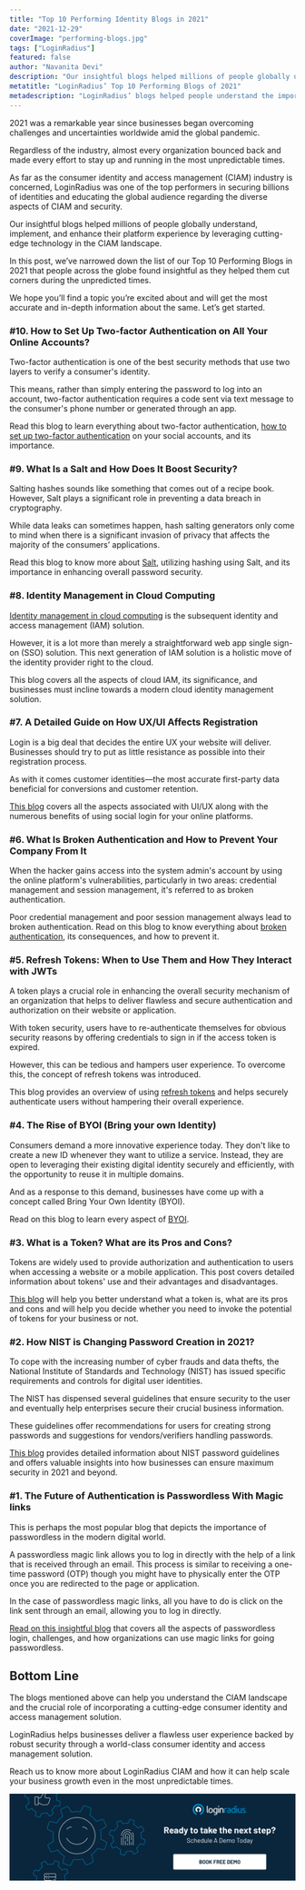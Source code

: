 ```yaml
---
title: "Top 10 Performing Identity Blogs in 2021"
date: "2021-12-29"
coverImage: "performing-blogs.jpg"
tags: ["LoginRadius"]
featured: false
author: "Navanita Devi"
description: "Our insightful blogs helped millions of people globally understand, implement, and enhance their platform experience by leveraging cutting-edge technology in the CIAM landscape in 2021. Here we’ve compiled a list of our top-performing blogs of 2021 that can help you quickly find the most admired and insightful posts to solve your purpose."
metatitle: "LoginRadius’ Top 10 Performing Blogs of 2021"
metadescription: "LoginRadius’ blogs helped people understand the importance of securing consumer identities through a CIAM solution. Check out our top 10 blogs of 2021."
---
```


2021 was a remarkable year since businesses began overcoming challenges and uncertainties worldwide amid the global pandemic. 

Regardless of the industry, almost every organization bounced back and made every effort to stay up and running in the most unpredictable times. 

As far as the consumer identity and access management (CIAM) industry is concerned, LoginRadius was one of the top performers in securing billions of identities and educating the global audience regarding the diverse aspects of CIAM and security. 

Our insightful blogs helped millions of people globally understand, implement, and enhance their platform experience by leveraging cutting-edge technology in the CIAM landscape. 

In this post, we’ve narrowed down the list of our Top 10 Performing Blogs in 2021 that people across the globe found insightful as they helped them cut corners during the unpredicted times. 

We hope you’ll find a topic you’re excited about and will get the most accurate and in-depth information about the same. Let’s get started. 


### #10. How to Set Up Two-factor Authentication on All Your Online Accounts?

Two-factor authentication is one of the best security methods that use two layers to verify a consumer's identity. 

This means, rather than simply entering the password to log into an account, two-factor authentication requires a code sent via text message to the consumer's phone number or generated through an app.

Read this blog to learn everything about two-factor authentication, [how to set up two-factor authentication](https://www.loginradius.com/blog/identity/how-to-setup-2fa-in-online-accounts/) on your social accounts, and its importance. 


### #9. What Is a Salt and How Does It Boost Security?

Salting hashes sounds like something that comes out of a recipe book. However, Salt plays a significant role in preventing a data breach in cryptography. 

While data leaks can sometimes happen, hash salting generators only come to mind when there is a significant invasion of privacy that affects the majority of the consumers’ applications.

Read this blog to know more about [Salt](https://www.loginradius.com/blog/identity/what-is-salt/), utilizing hashing using Salt, and its importance in enhancing overall password security. 


### #8. Identity Management in Cloud Computing

[Identity management in cloud computing](https://www.loginradius.com/blog/identity/identity-management-in-cloud-computing/) is the subsequent identity and access management (IAM) solution. 

However, it is a lot more than merely a straightforward web app single sign-on (SSO) solution. This next generation of IAM solution is a holistic move of the identity provider right to the cloud.

This blog covers all the aspects of cloud IAM, its significance, and businesses must incline towards a modern cloud identity management solution. 


### #7. A Detailed Guide on How UX/UI Affects Registration

Login is a big deal that decides the entire UX your website will deliver. Businesses should try to put as little resistance as possible into their registration process. 

As with it comes customer identities—the most accurate first-party data beneficial for conversions and customer retention.

[This blog](https://www.loginradius.com/blog/identity/how-ui-ux-affects-registration/) covers all the aspects associated with UI/UX along with the numerous benefits of using social login for your online platforms. 


### #6. What Is Broken Authentication and How to Prevent Your Company From It

When the hacker gains access into the system admin's account by using the online platform's vulnerabilities, particularly in two areas: credential management and session management, it's referred to as broken authentication.

Poor credential management and poor session management always lead to broken authentication. Read on this blog to know everything about [broken authentication](https://www.loginradius.com/blog/identity/what-is-broken-authentication/), its consequences, and how to prevent it. 


### #5. Refresh Tokens: When to Use Them and How They Interact with JWTs

A token plays a crucial role in enhancing the overall security mechanism of an organization that helps to deliver flawless and secure authentication and authorization on their website or application. 

With token security, users have to re-authenticate themselves for obvious security reasons by offering credentials to sign in if the access token is expired. 

However, this can be tedious and hampers user experience. To overcome this, the concept of refresh tokens was introduced.

This blog provides an overview of using [refresh tokens](https://www.loginradius.com/blog/identity/refresh-tokens-jwt-interaction/) and helps securely authenticate users without hampering their overall experience. 


### #4. The Rise of BYOI (Bring your own Identity)

Consumers demand a more innovative experience today. They don't like to create a new ID whenever they want to utilize a service. Instead, they are open to leveraging their existing digital identity securely and efficiently, with the opportunity to reuse it in multiple domains.

And as a response to this demand, businesses have come up with a concept called Bring Your Own Identity (BYOI).

Read on this blog to learn every aspect of [BYOI](https://www.loginradius.com/blog/identity/bring-your-own-identity/). 


### #3. What is a Token? What are its Pros and Cons?

Tokens are widely used to provide authorization and authentication to users when accessing a website or a mobile application. This post covers detailed information about tokens' use and their advantages and disadvantages.

[This blog](https://www.loginradius.com/blog/identity/pros-cons-token-authentication/) will help you better understand what a token is, what are its pros and cons and will help you decide whether you need to invoke the potential of tokens for your business or not.


### #2. How NIST is Changing Password Creation in 2021?

To cope with the increasing number of cyber frauds and data thefts, the National Institute of Standards and Technology (NIST) has issued specific requirements and controls for digital user identities.

The NIST has dispensed several guidelines that ensure security to the user and eventually help enterprises secure their crucial business information.

These guidelines offer recommendations for users for creating strong passwords and suggestions for vendors/verifiers handling passwords.

[This blog](https://www.loginradius.com/blog/identity/nist-password-guidelines-2021/) provides detailed information about NIST password guidelines and offers valuable insights into how businesses can ensure maximum security in 2021 and beyond.


### #1. The Future of Authentication is Passwordless With Magic links

This is perhaps the most popular blog that depicts the importance of passwordless in the modern digital world. 

A passwordless magic link allows you to log in directly with the help of a link that is received through an email. This process is similar to receiving a one-time password (OTP) though you might have to physically enter the OTP once you are redirected to the page or application. 

In the case of passwordless magic links, all you have to do is click on the link sent through an email, allowing you to log in directly.

[Read on this insightful blog](https://www.loginradius.com/blog/identity/passwordless-magic-links/) that covers all the aspects of passwordless login, challenges, and how organizations can use magic links for going passwordless. 


## Bottom Line 

The blogs mentioned above can help you understand the CIAM landscape and the crucial role of incorporating a cutting-edge consumer identity and access management solution. 

LoginRadius helps businesses deliver a flawless user experience backed by robust security through a world-class consumer identity and access management solution. 

Reach us to know more about LoginRadius CIAM and how it can help scale your business growth even in the most unpredictable times. 



[![book-a-demo-loginradius](../../assets/book-a-demo-loginradius.png)](https://www.loginradius.com/book-a-demo/)
